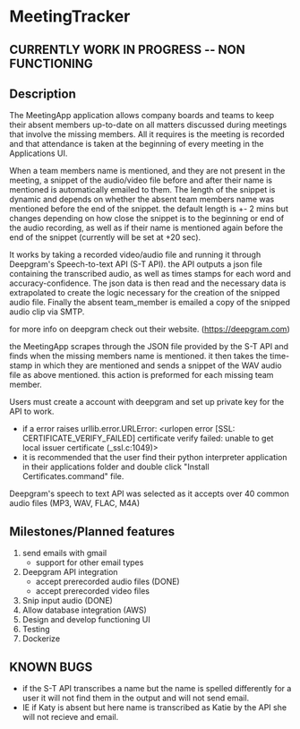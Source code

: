 # MeetingTracker
## CURRENTLY WORK IN PROGRESS -- NON FUNCTIONING

## Description
The MeetingApp application allows company boards and teams to keep their absent members up-to-date on all matters 
discussed during meetings that involve the missing members. All it requires is the meeting is recorded and that 
attendance is taken at the beginning of every meeting in the Applications UI.

When a team members name is mentioned, and they are not present in the meeting, a snippet of the audio/video file 
before and after their name is mentioned is automatically emailed to them. The length of the snippet is dynamic 
and depends on whether the absent team members name was mentioned before the end of the snippet. the default length
is +- 2 mins but changes depending on how close the snippet is to the beginning or end of the audio recording, as well as
if their name is mentioned again before the end of the snippet (currently will be set at +20 sec).

It works by taking a recorded video/audio file and running it through Deepgram's Speech-to-text API (S-T API). 
the API outputs a json file containing the transcribed audio, as well as times stamps for each word and 
accuracy-confidence. The json data is then read and the necessary data is extrapolated to create the logic necessary
for the creation of the snipped audio file. Finally the absent team_member is emailed a copy of the snipped audio clip 
via SMTP.

for more info on deepgram check out their website. (https://deepgram.com) 

the MeetingApp scrapes through the JSON file provided by the S-T API and finds when the missing members name is mentioned. it then takes the time-stamp in which they are mentioned and sends a snippet of the WAV audio file as above mentioned. this action is 
preformed for each missing team member.

Users must create a account with deepgram and set up private key for the API to work.
- if a error raises urllib.error.URLError: <urlopen error [SSL: CERTIFICATE_VERIFY_FAILED] certificate verify failed: unable to get local issuer certificate (_ssl.c:1049)>
- it is recommended that the user find their python interpreter application in their applications folder and double click 
"Install Certificates.command" file.

Deepgram's speech to text API was selected as it accepts over 40 common audio files (MP3, WAV, FLAC, M4A) 

## Milestones/Planned features
1. send emails with gmail 
   - support for other email types
2. Deepgram API integration 
   - accept prerecorded audio files (DONE)
   - accept prerecorded video files
3. Snip input audio (DONE)
4. Allow database integration (AWS)
5. Design and develop functioning UI
6. Testing
7. Dockerize


## KNOWN BUGS
- if the S-T API transcribes a name but the name is spelled differently for a user it will not find them in the output and will not send email. 
- IE if Katy is absent but here name is transcribed as Katie by the API she will not recieve and email.
